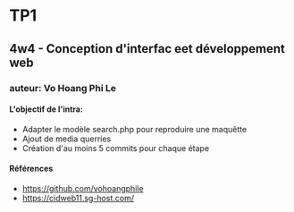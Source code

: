 # TP1
## 4w4 - Conception d'interfac eet développement web
### auteur: Vo Hoang Phi Le
#### L'objectif de l'intra:

- Adapter le modèle search.php pour reproduire une maquêtte
- Ajout de media querries
- Création d'au moins 5 commits pour chaque étape


#### Références
- https://github.com/vohoangphile
- https://cidweb11.sg-host.com/


